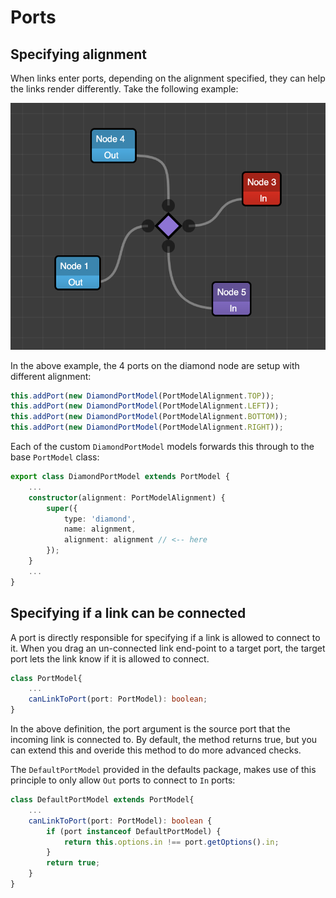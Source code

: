 # Ports

## Specifying alignment

When links enter ports, depending on the alignment specified, they can help the links render differently. Take the following example:

![](./images/diamond-node.png)

In the above example, the 4 ports on the diamond node are setup with different alignment:

```typescript
this.addPort(new DiamondPortModel(PortModelAlignment.TOP));
this.addPort(new DiamondPortModel(PortModelAlignment.LEFT));
this.addPort(new DiamondPortModel(PortModelAlignment.BOTTOM));
this.addPort(new DiamondPortModel(PortModelAlignment.RIGHT));
```

Each of the custom `DiamondPortModel` models forwards this through to the base `PortModel` class:

```typescript
export class DiamondPortModel extends PortModel {
    ...
	constructor(alignment: PortModelAlignment) {
		super({
			type: 'diamond',
			name: alignment,
			alignment: alignment // <-- here
		});
    }
    ...
}
```

## Specifying if a link can be connected

A port is directly responsible for specifying if a link is allowed to connect to it. When you drag an un-connected link end-point to a target port, the target port lets the link know if it is allowed to connect.

```typescript
class PortModel{
    ...
    canLinkToPort(port: PortModel): boolean;
}
```

In the above definition, the port argument is the source port that the incoming link is connected to. By default, the method returns true, but you can extend this and overide this method to do more advanced checks.

The `DefaultPortModel` provided in the defaults package, makes use of this principle to only allow `Out` ports to connect to `In` ports:

```typescript
class DefaultPortModel extends PortModel{
    ...
    canLinkToPort(port: PortModel): boolean {
		if (port instanceof DefaultPortModel) {
			return this.options.in !== port.getOptions().in;
		}
		return true;
	}
}
```